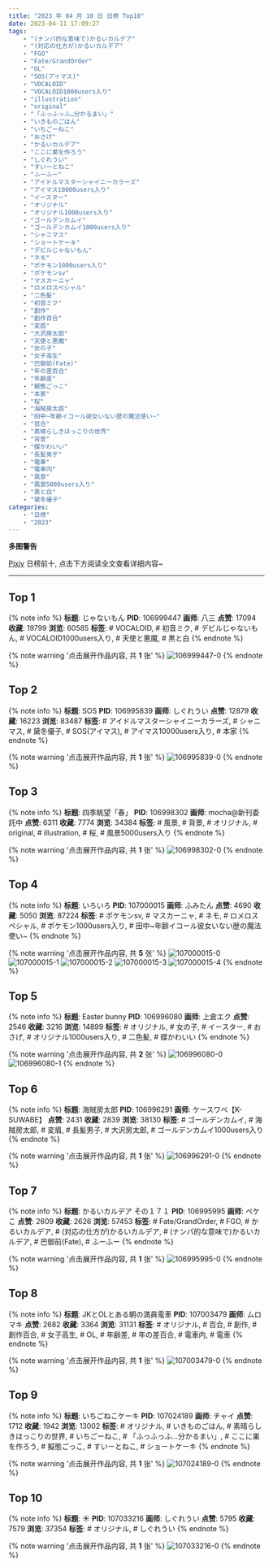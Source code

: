 ```yaml
---
title: "2023 年 04 月 10 日 日榜 Top10"
date: 2023-04-11 17:09:27
tags:
    - "(ナンパ的な意味で)かるいカルデア"
    - "(対応の仕方が)かるいカルデア"
    - "FGO"
    - "Fate/GrandOrder"
    - "OL"
    - "SOS(アイマス)"
    - "VOCALOID"
    - "VOCALOID1000users入り"
    - "illustration"
    - "original"
    - "「ふっふっふ…分かるまい」"
    - "いきものごはん"
    - "いちごーねこ"
    - "おさげ"
    - "かるいカルデア"
    - "ここに巣を作ろう"
    - "しぐれうい"
    - "すいーとねこ"
    - "ふーふー"
    - "アイドルマスターシャイニーカラーズ"
    - "アイマス10000users入り"
    - "イースター"
    - "オリジナル"
    - "オリジナル1000users入り"
    - "ゴールデンカムイ"
    - "ゴールデンカムイ1000users入り"
    - "シャニマス"
    - "ショートケーキ"
    - "デビルじゃないもん"
    - "ネモ"
    - "ポケモン1000users入り"
    - "ポケモンsv"
    - "マスカーニャ"
    - "ロメロスペシャル"
    - "二色髪"
    - "初音ミク"
    - "創作"
    - "創作百合"
    - "変眉"
    - "大沢房太郎"
    - "天使と悪魔"
    - "女の子"
    - "女子高生"
    - "巴御前(Fate)"
    - "年の差百合"
    - "年齢差"
    - "擬態ごっこ"
    - "本家"
    - "桜"
    - "海賊房太郎"
    - "田中~年齢イコール彼女いない歴の魔法使い~"
    - "百合"
    - "素晴らしきほっこりの世界"
    - "背景"
    - "蝶かわいい"
    - "長髪男子"
    - "電車"
    - "電車内"
    - "風景"
    - "風景5000users入り"
    - "黒と白"
    - "黛冬優子"
categories:
    - "日榜"
    - "2023"
---
```


<i class="fa fa-triangle-exclamation"></i>**多图警告**<i class="fa fa-triangle-exclamation"></i>

[Pixiv](https://www.pixiv.net/) 日榜前十, 点击下方阅读全文查看详细内容~

<!-- more -->

---

## Top 1

{% note info %}
**标题**: じゃないもん
**PID**: 106999447 **画师**: 八三
**点赞**: 17094 **收藏**: 19799 **浏览**: 60585
**标签**: # VOCALOID, # 初音ミク, # デビルじゃないもん, # VOCALOID1000users入り, # 天使と悪魔, # 黒と白
{% endnote %}

{% note warning '点击展开作品内容, 共 **1** 张' %}
![106999447-0](https://i.pixiv.re/img-original/img/2023/04/09/01/40/43/106999447_p0.png)
{% endnote %}

## Top 2

{% note info %}
**标题**: SOS
**PID**: 106995839 **画师**: しぐれうい
**点赞**: 12879 **收藏**: 16223 **浏览**: 83487
**标签**: # アイドルマスターシャイニーカラーズ, # シャニマス, # 黛冬優子, # SOS(アイマス), # アイマス10000users入り, # 本家
{% endnote %}

{% note warning '点击展开作品内容, 共 **1** 张' %}
![106995839-0](https://i.pixiv.re/img-original/img/2023/04/09/00/00/21/106995839_p0.jpg)
{% endnote %}

## Top 3

{% note info %}
**标题**: 四季眺望「春」
**PID**: 106998302 **画师**: mocha@新刊委託中
**点赞**: 6311 **收藏**: 7774 **浏览**: 34384
**标签**: # 風景, # 背景, # オリジナル, # original, # illustration, # 桜, # 風景5000users入り
{% endnote %}

{% note warning '点击展开作品内容, 共 **1** 张' %}
![106998302-0](https://i.pixiv.re/img-original/img/2023/04/09/00/58/20/106998302_p0.png)
{% endnote %}

## Top 4

{% note info %}
**标题**: いろいろ
**PID**: 107000015 **画师**: ふみたん
**点赞**: 4690 **收藏**: 5050 **浏览**: 87224
**标签**: # ポケモンsv, # マスカーニャ, # ネモ, # ロメロスペシャル, # ポケモン1000users入り, # 田中~年齢イコール彼女いない歴の魔法使い~
{% endnote %}

{% note warning '点击展开作品内容, 共 **5** 张' %}
![107000015-0](https://i.pixiv.re/img-original/img/2023/04/09/02/04/23/107000015_p0.jpg)
![107000015-1](https://i.pixiv.re/img-original/img/2023/04/09/02/04/23/107000015_p1.jpg)
![107000015-2](https://i.pixiv.re/img-original/img/2023/04/09/02/04/23/107000015_p2.jpg)
![107000015-3](https://i.pixiv.re/img-original/img/2023/04/09/02/04/23/107000015_p3.jpg)
![107000015-4](https://i.pixiv.re/img-original/img/2023/04/09/02/04/23/107000015_p4.jpg)
{% endnote %}

## Top 5

{% note info %}
**标题**: Easter bunny
**PID**: 106996080 **画师**: 上倉エク
**点赞**: 2546 **收藏**: 3216 **浏览**: 14899
**标签**: # オリジナル, # 女の子, # イースター, # おさげ, # オリジナル1000users入り, # 二色髪, # 蝶かわいい
{% endnote %}

{% note warning '点击展开作品内容, 共 **2** 张' %}
![106996080-0](https://i.pixiv.re/img-original/img/2023/04/09/00/01/54/106996080_p0.jpg)
![106996080-1](https://i.pixiv.re/img-original/img/2023/04/09/00/01/54/106996080_p1.jpg)
{% endnote %}

## Top 6

{% note info %}
**标题**: 海賊房太郎
**PID**: 106996291 **画师**: ケースワベ【K-SUWABE】
**点赞**: 2431 **收藏**: 2839 **浏览**: 38130
**标签**: # ゴールデンカムイ, # 海賊房太郎, # 変眉, # 長髪男子, # 大沢房太郎, # ゴールデンカムイ1000users入り
{% endnote %}

{% note warning '点击展开作品内容, 共 **1** 张' %}
![106996291-0](https://i.pixiv.re/img-original/img/2023/04/09/00/04/30/106996291_p0.jpg)
{% endnote %}

## Top 7

{% note info %}
**标题**: かるいカルデア その１７１
**PID**: 106995995 **画师**: ペケこ
**点赞**: 2609 **收藏**: 2626 **浏览**: 57453
**标签**: # Fate/GrandOrder, # FGO, # かるいカルデア, # (対応の仕方が)かるいカルデア, # (ナンパ的な意味で)かるいカルデア, # 巴御前(Fate), # ふーふー
{% endnote %}

{% note warning '点击展开作品内容, 共 **1** 张' %}
![106995995-0](https://i.pixiv.re/img-original/img/2023/04/09/00/01/16/106995995_p0.png)
{% endnote %}

## Top 8

{% note info %}
**标题**: JKとOLとある朝の満員電車
**PID**: 107003479 **画师**: ムロマキ
**点赞**: 2682 **收藏**: 3364 **浏览**: 31131
**标签**: # オリジナル, # 百合, # 創作, # 創作百合, # 女子高生, # OL, # 年齢差, # 年の差百合, # 電車内, # 電車
{% endnote %}

{% note warning '点击展开作品内容, 共 **1** 张' %}
![107003479-0](https://i.pixiv.re/img-original/img/2023/04/09/05/59/33/107003479_p0.jpg)
{% endnote %}

## Top 9

{% note info %}
**标题**: いちごねこケーキ
**PID**: 107024189 **画师**: チャイ
**点赞**: 1712 **收藏**: 1942 **浏览**: 13002
**标签**: # オリジナル, # いきものごはん, # 素晴らしきほっこりの世界, # いちごーねこ, # 「ふっふっふ…分かるまい」, # ここに巣を作ろう, # 擬態ごっこ, # すいーとねこ, # ショートケーキ
{% endnote %}

{% note warning '点击展开作品内容, 共 **1** 张' %}
![107024189-0](https://i.pixiv.re/img-original/img/2023/04/09/20/30/01/107024189_p0.png)
{% endnote %}

## Top 10

{% note info %}
**标题**: ☀
**PID**: 107033216 **画师**: しぐれうい
**点赞**: 5795 **收藏**: 7579 **浏览**: 37354
**标签**: # オリジナル, # しぐれうい
{% endnote %}

{% note warning '点击展开作品内容, 共 **1** 张' %}
![107033216-0](https://i.pixiv.re/img-original/img/2023/04/10/00/00/10/107033216_p0.jpg)
{% endnote %}
